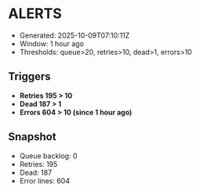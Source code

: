 # ALERTS

- Generated: 2025-10-09T07:10:11Z
- Window: 1 hour ago
- Thresholds: queue>20, retries>10, dead>1, errors>10

## Triggers
- **Retries 195 > 10**
- **Dead 187 > 1**
- **Errors 604 > 10 (since 1 hour ago)**

## Snapshot
- Queue backlog: 0
- Retries: 195
- Dead: 187
- Error lines: 604
